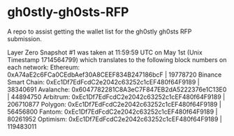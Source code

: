 # gh0stly-gh0sts-RFP
A repo to assist getting the wallet list for the gh0stly gh0sts RFP submission.

Layer Zero Snapshot #1 was taken at 11:59:59 UTC on May 1st (Unix Timestamp 1714564799) which translates to the following block numbers on each network:
Ethereum: 0xA74aE2c6FCa0CEdbAef30A8CEEF834B247186bcF | 19778720
Binance Smart Chain: 0xEc1Df7EdFcdC2e2042c63252c1cEF480f64F9189 | 38340691
Avalanche: 0x6047782281C8A3eC7F847EB2dA5222376e1C13E0 | 44894750
Arbitrum: 0xEc1Df7EdFcdC2e2042c63252c1cEF480f64F9189 | 206710877
Polygon: 0xEc1Df7EdFcdC2e2042c63252c1cEF480f64F9189 | 56456800
Fantom: 0xEc1Df7EdFcdC2e2042c63252c1cEF480f64F9189 | 80261952
Optimism: 0xEc1Df7EdFcdC2e2042c63252c1cEF480f64F9189 | 119483011

